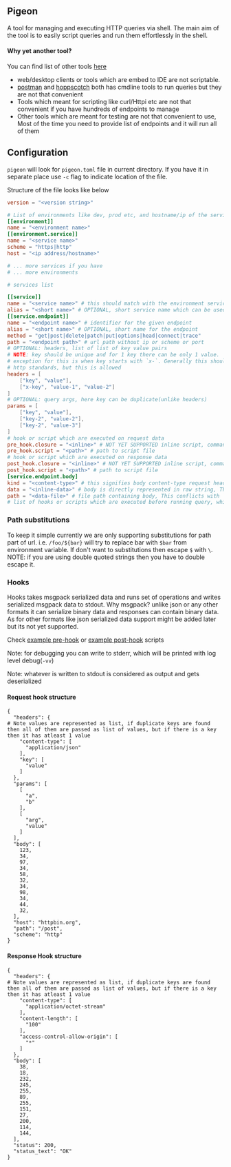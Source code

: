 ## Pigeon

A tool for managing and executing HTTP queries via shell. The main aim of the tool is to easily script queries and run them effortlessly in the shell.

#### Why yet another tool?

You can find list of other tools [here]()
- web/desktop clients  or tools which are embed to IDE are not scriptable.
- [postman](https://www.postman.com/) and [hoppscotch](https://hoppscotch.io/) both has cmdline tools to run queries but they are not that convenient
- Tools which meant for scripting like curl/Httpi etc are not that convenient if you have hundreds of endpoints to manage
- Other tools which are meant for testing are not that convenient to use, Most of the time you need to provide list of endpoints and it will run all of them

## Configuration

`pigeon` will look for `pigeon.toml` file in current directory. If you have it in separate place use `-c` flag to indicate location of the file.

Structure of the file looks like below
```toml
version = "<version string>"

# List of environments like dev, prod etc, and hostname/ip of the service
[[environment]]
name = "<environment name>"
[[environment.service]]
name = "<service name>"
scheme = "https|http"
host = "<ip address/hostname>"

# ... more services if you have
# ... more environments

# services list

[[service]]
name = "<service name>" # this should match with the environment service name
alias = "<short name>" # OPTIONAL, short service name which can be used while querying
[[service.endpoint]]
name = "<endpoint name>" # identifier for the given endpoint
alias = "<short name>" # OPTIONAL, short name for the endpoint
method = "get|post|delete|patch|put|options|head|connect|trace"
path = "<endpoint path>" # url path without ip or scheme or port
# OPTIONAL: headers, list of list of key value pairs
# NOTE: key should be unique and for 1 key there can be only 1 value.
# exception for this is when key starts with `x-`. Generally this should be avoided as per
# http standards, but this is allowed
headers = [
    ["key", "value"],
    ["x-key", "value-1", "value-2"]
]
# OPTIONAL: query args, here key can be duplicate(unlike headers)
params = [
    ["key", "value"],
    ["key-2", "value-2"],
    ["key-2", "value-3"]
]
# hook or script which are executed on request data
pre_hook.closure = "<inline>" # NOT YET SUPPORTED inline script, commands are directly written in string, conflicts with script
pre_hook.script = "<path>" # path to script file
# hook or script which are executed on response data
post_hook.closure = "<inline>" # NOT YET SUPPORTED inline script, commands are directly written in string, conflicts with script
post_hook.script = "<path>" # path to script file
[service.endpoint.body]
kind = "<content-type>" # this signifies body content-type request headers will be set with given Content-Type
data = "<inline-data>" # body is directly represented in raw string, This conflicts with `path`
path = "<data-file>" # file path containing body, This conflicts with `data`
# list of hooks or scripts which are executed before running query, which can be used to modify headers, body etc
```

### Path substitutions

To keep it simple currently we are only supporting substitutions for path part of url.
i.e. `/foo/${bar}` will try to replace bar with `$bar` from environment variable.
If don't want to substitutions then escape `$` with `\`.
NOTE: if you are using double quoted strings then you have to double escape it.


### Hooks

Hooks takes msgpack serialized data and runs set of operations and writes serialized msgpack data to stdout.
Why msgpack? unlike json or any other formats it can serialize binary data and responses can contain binary data.
As for other formats like json serialized data support might be added later but its not yet supported.

Check [example pre-hook](./example-prehook.nu) or [example post-hook](./example-posthook.nu) scripts

Note: for debugging you can write to stderr, which will be printed with log level debug(`-vv`)

Note: whatever is written to stdout is considered as output and gets deserialized

#### Request hook structure
```
{
  "headers": {
# Note values are represented as list, if duplicate keys are found then all of them are passed as list of values, but if there is a key then it has atleast 1 value
    "content-type": [
      "application/json"
    ],
    "key": [
      "value"
    ]
  },
  "params": [
    [
      "a",
      "b"
    ],
    [
      "arg",
      "value"
    ]
  ],
  "body": [
    123,
    34,
    97,
    34,
    58,
    32,
    34,
    98,
    34,
    44,
    32,
  ],
  "host": "httpbin.org",
  "path": "/post",
  "scheme": "http"
}
```

#### Response Hook structure
```
{
  "headers": {
# Note values are represented as list, if duplicate keys are found then all of them are passed as list of values, but if there is a key then it has atleast 1 value
    "content-type": [
      "application/octet-stream"
    ],
    "content-length": [
      "100"
    ],
    "access-control-allow-origin": [
      "*"
    ]
  },
  "body": [
    38,
    18,
    232,
    245,
    255,
    89,
    255,
    151,
    27,
    200,
    114,
    144,
  ],
  "status": 200,
  "status_text": "OK"
}
```
